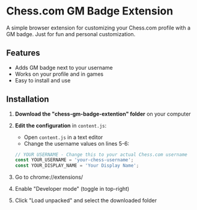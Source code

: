 # Chess.com GM Badge Extension

A simple browser extension for customizing your Chess.com profile with a GM badge. Just for fun and personal customization.

## Features
- Adds GM badge next to your username
- Works on your profile and in games
- Easy to install and use

## Installation

1. **Download the "chess-gm-badge-extention" folder** on your computer

2. **Edit the configuration** in `content.js`:
   - Open `content.js` in a text editor
   - Change the username values on lines 5-6:
   ```javascript
   // YOUR USERNAME - Change this to your actual Chess.com username
   const YOUR_USERNAME = 'your-chess-username';
   const YOUR_DISPLAY_NAME = 'Your Display Name';
   
3. Go to chrome://extensions/

4. Enable "Developer mode" (toggle in top-right)

5. Click "Load unpacked" and select the downloaded folder

